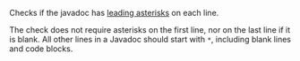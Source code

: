 <div>

Checks if the javadoc has [leading
asterisks](https://docs.oracle.com/en/java/javase/14/docs/specs/javadoc/doc-comment-spec.html#leading-asterisks)
on each line.

</div>

The check does not require asterisks on the first line, nor on the last
line if it is blank. All other lines in a Javadoc should start with `*`,
including blank lines and code blocks.
